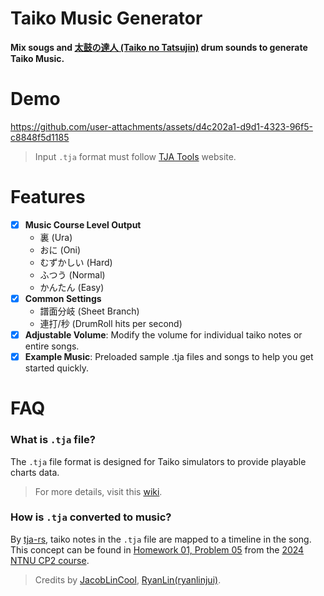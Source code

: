 # Taiko Music Generator

**Mix sougs and [太鼓の達人 (Taiko no Tatsujin)](https://taiko.namco-ch.net/taiko/en/) drum sounds to generate Taiko Music.**

# Demo

https://github.com/user-attachments/assets/d4c202a1-d9d1-4323-96f5-c8848f5d1185

> Input `.tja` format must follow [TJA Tools](https://whmhammer.github.io/tja-tools/) website.

# Features
- [x] **Music Course Level Output**
  - 裏 (Ura)
  - おに (Oni)
  - むずかしい (Hard)
  - ふつう (Normal)
  - かんたん (Easy)
- [x] **Common Settings**
  - 譜面分岐 (Sheet Branch)
  - 連打/秒 (DrumRoll hits per second)
- [x] **Adjustable Volume**: Modify the volume for individual taiko notes or entire songs.
- [x] **Example Music**: Preloaded sample .tja files and songs to help you get started quickly.

# FAQ
### What is `.tja` file?  
The `.tja` file format is designed for Taiko simulators to provide playable charts data.
> For more details, visit this [wiki](https://wikiwiki.jp/jiro/太鼓さん次郎#tja).

### How is `.tja` converted to music?  
By [tja-rs](https://github.com/JacobLinCool/tja-rs), taiko notes in the `.tja` file are mapped to a timeline in the song.<br>
This concept can be found in [Homework 01, Problem 05](https://drive.google.com/file/d/1Wdv4nLaoXsXFZX17OleQpllvq5ii_n08/view) from the [2024 NTNU CP2 course](https://sites.google.com/gapps.ntnu.edu.tw/neokent/teaching/2024spring-computer-programming-ii).

> Credits by [JacobLinCool](https://github.com/JacobLinCool), [RyanLin(ryanlinjui)](https://github.com/ryanlinjui).
